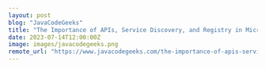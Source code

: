 ```yaml
---
layout: post
blog: "JavaCodeGeeks"
title: "The Importance of APIs, Service Discovery, and Registry in Microservices Architecture"
date: 2023-07-14T12:00:00Z
image: images/javacodegeeks.png
remote_url: "https://www.javacodegeeks.com/the-importance-of-apis-service-discovery-and-registry-in-microservices-architecture"
---
```

